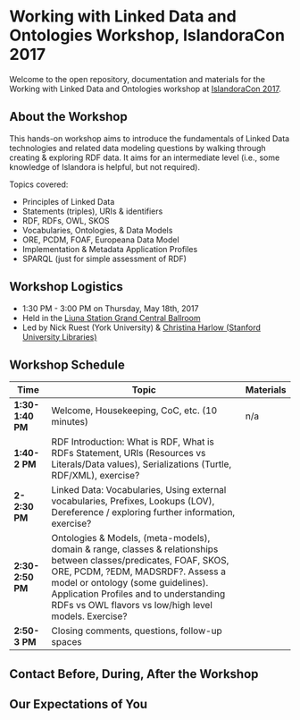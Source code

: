 # Working with Linked Data and Ontologies Workshop, IslandoraCon 2017

Welcome to the open repository, documentation and materials for the Working with Linked Data and Ontologies workshop at [IslandoraCon 2017](islandora.ca/camps/conference2017).

## About the Workshop

This hands-on workshop aims to introduce the fundamentals of Linked Data technologies and related data modeling questions by walking through creating & exploring RDF data. It aims for an intermediate level (i.e., some knowledge of Islandora is helpful, but not required).

Topics covered:
- Principles of Linked Data
- Statements (triples), URIs & identifiers
- RDF, RDFs, OWL, SKOS
- Vocabularies, Ontologies, & Data Models
- ORE, PCDM, FOAF, Europeana Data Model
- Implementation & Metadata Application Profiles
- SPARQL (just for simple assessment of RDF)

## Workshop Logistics

* 1:30 PM - 3:00 PM on Thursday, May 18th, 2017
* Held in the [Liuna Station Grand Central Ballroom](https://goo.gl/maps/uAeAHFCL2gA2)
* Led by Nick Ruest (York University) & [Christina Harlow (Stanford University Libraries)](mailto:cmharlow@stanford.edu)

## Workshop Schedule

Time | Topic | Materials
-----|--------|--------
**1:30-1:40 PM** | Welcome, Housekeeping, CoC, etc. (10 minutes)| n/a
**1:40-2 PM** | RDF Introduction: What is RDF, What is RDFs Statement, URIs (Resources vs Literals/Data values), Serializations (Turtle, RDF/XML), exercise? |
**2-2:30 PM** | Linked Data: Vocabularies, Using external vocabularies, Prefixes, Lookups (LOV), Dereference / exploring further information, exercise? |
**2:30-2:50 PM** | Ontologies & Models, (meta-models), domain & range, classes & relationships between classes/predicates, FOAF, SKOS, ORE, PCDM, ?EDM, MADSRDF?. Assess a model or ontology (some guidelines). Application Profiles and to understanding RDFs vs OWL flavors vs low/high level models. Exercise? |  
**2:50-3 PM** | Closing comments, questions, follow-up spaces  |  

## Contact Before, During, After the Workshop



## Our Expectations of You
